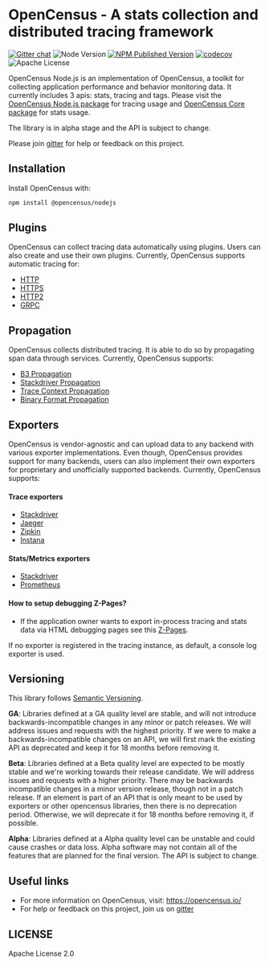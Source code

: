 # OpenCensus - A stats collection and distributed tracing framework
[![Gitter chat][gitter-image]][gitter-url] ![Node Version][node-img] [![NPM Published Version][npm-img]][npm-url] [![codecov][codecov-image]][codecov-url] ![Apache License][license-image]

OpenCensus Node.js is an implementation of OpenCensus, a toolkit for collecting application performance and behavior monitoring data. It currently includes 3 apis: stats, tracing and tags. Please visit the [OpenCensus Node.js package](https://github.com/census-instrumentation/opencensus-node/tree/master/packages/opencensus-nodejs) for tracing usage and [OpenCensus Core package](https://github.com/census-instrumentation/opencensus-node/tree/master/packages/opencensus-core) for stats usage.

The library is in alpha stage and the API is subject to change.

Please join [gitter](https://gitter.im/census-instrumentation/Lobby) for help or feedback on this project.

## Installation

Install OpenCensus with:

```bash
npm install @opencensus/nodejs
```

## Plugins

OpenCensus can collect tracing data automatically using plugins. Users can also create and use their own plugins. Currently, OpenCensus supports automatic tracing for:

- [HTTP](https://github.com/census-instrumentation/opencensus-node/blob/master/packages/opencensus-instrumentation-http/README.md)
- [HTTPS](https://github.com/census-instrumentation/opencensus-node/blob/master/packages/opencensus-instrumentation-https/README.md)
- [HTTP2](https://github.com/census-instrumentation/opencensus-node/blob/master/packages/opencensus-instrumentation-http2/README.md)
- [GRPC](https://github.com/census-instrumentation/opencensus-node/blob/master/packages/opencensus-instrumentation-grpc/README.md)

## Propagation

OpenCensus collects distributed tracing. It is able to do so by propagating span data through services. Currently, OpenCensus supports:

- [B3 Propagation](https://github.com/census-instrumentation/opencensus-node/blob/master/packages/opencensus-propagation-b3/README.md)
- [Stackdriver Propagation](https://github.com/census-instrumentation/opencensus-node/blob/master/packages/opencensus-propagation-stackdriver/README.md)
- [Trace Context Propagation](https://github.com/census-instrumentation/opencensus-node/blob/master/packages/opencensus-propagation-tracecontext/README.md)
- [Binary Format Propagation](https://github.com/census-instrumentation/opencensus-node/blob/master/packages/opencensus-propagation-binaryformat/README.md)

## Exporters

OpenCensus is vendor-agnostic and can upload data to any backend with various exporter implementations. Even though, OpenCensus provides support for many backends, users can also implement their own exporters for proprietary and unofficially supported backends. Currently, OpenCensus supports:

#### Trace exporters
- [Stackdriver](https://github.com/census-instrumentation/opencensus-node/blob/master/packages/opencensus-exporter-stackdriver/README.md)
- [Jaeger](https://github.com/census-instrumentation/opencensus-node/blob/master/packages/opencensus-exporter-jaeger/README.md)
- [Zipkin](https://github.com/census-instrumentation/opencensus-node/blob/master/packages/opencensus-exporter-zipkin/README.md)
- [Instana](https://github.com/census-instrumentation/opencensus-node/blob/master/packages/opencensus-exporter-instana/README.md)

#### Stats/Metrics exporters
- [Stackdriver](https://github.com/census-instrumentation/opencensus-node/blob/master/packages/opencensus-exporter-stackdriver/README.md)
- [Prometheus](https://github.com/census-instrumentation/opencensus-node/blob/master/packages/opencensus-exporter-prometheus/README.md)

#### How to setup debugging Z-Pages?
-  If the application owner wants to export in-process tracing and stats data via HTML debugging pages see this [Z-Pages](https://github.com/census-instrumentation/opencensus-node/blob/master/packages/opencensus-exporter-zpages/README.md).

If no exporter is registered in the tracing instance, as default, a console log exporter is used.

## Versioning

This library follows [Semantic Versioning](http://semver.org/).

**GA**: Libraries defined at a GA quality level are stable, and will not introduce
backwards-incompatible changes in any minor or patch releases. We will address issues and requests
with the highest priority. If we were to make a backwards-incompatible changes on an API, we will
first mark the existing API as deprecated and keep it for 18 months before removing it.

**Beta**: Libraries defined at a Beta quality level are expected to be mostly stable and we're
working towards their release candidate. We will address issues and requests with a higher priority.
There may be backwards incompatible changes in a minor version release, though not in a patch
release. If an element is part of an API that is only meant to be used by exporters or other
opencensus libraries, then there is no deprecation period. Otherwise, we will deprecate it for 18
months before removing it, if possible.

**Alpha**: Libraries defined at a Alpha quality level can be unstable and could cause crashes or data loss. Alpha software may not contain all of the features that are planned for the final version. The API is subject to change.

## Useful links
- For more information on OpenCensus, visit: <https://opencensus.io/>
- For help or feedback on this project, join us on [gitter](https://gitter.im/census-instrumentation/Lobby)

[codecov-image]: https://codecov.io/gh/census-instrumentation/opencensus-node/branch/master/graph/badge.svg
[codecov-url]: https://codecov.io/gh/census-instrumentation/opencensus-node
[gitter-image]: https://badges.gitter.im/census-instrumentation/lobby.svg
[gitter-url]: https://gitter.im/census-instrumentation/lobby?utm_source=badge&utm_medium=badge&utm_campaign=pr-badge&utm_content=badge
[npm-url]: https://www.npmjs.com/package/@opencensus/exporter-prometheus
[npm-img]: https://badge.fury.io/js/%40opencensus%2Fexporter-prometheus.svg
[node-img]: https://img.shields.io/node/v/@opencensus/exporter-prometheus.svg
[license-image]: https://img.shields.io/badge/license-Apache_2.0-green.svg?style=flat

## LICENSE

Apache License 2.0
